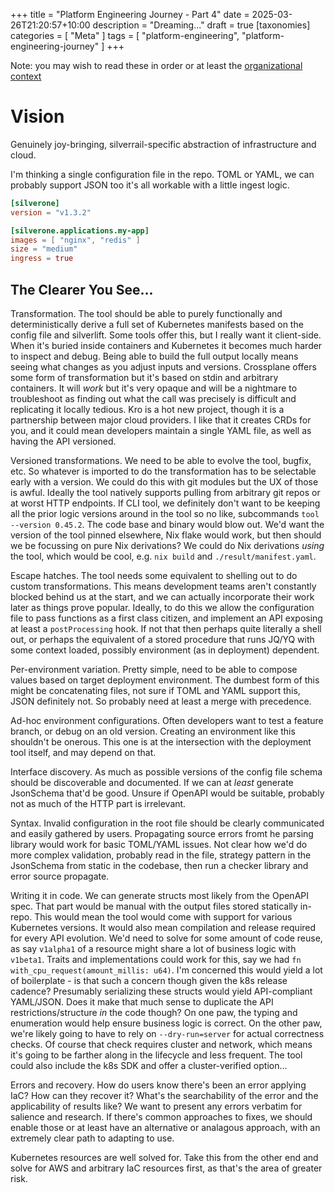 +++
title = "Platform Engineering Journey - Part 4"
date = 2025-03-26T21:20:57+10:00
description = "Dreaming..."
draft = true
[taxonomies]
categories = [ "Meta" ]
tags = [ "platform-engineering", "platform-engineering-journey" ]
+++

Note: you may wish to read these in order or at least the [organizational context](./platform-engineering-journey-part-0.md)

# Vision

Genuinely joy-bringing, silverrail-specific abstraction of infrastructure and cloud.

I'm thinking a single configuration file in the repo.
TOML or YAML, we can probably support JSON too it's all workable with a little ingest logic.

```toml
[silverone]
version = "v1.3.2"

[silverone.applications.my-app]
images = [ "nginx", "redis" ]
size = "medium"
ingress = true
```

<!-- pyml disable-next-line no-trailing-punctuation,md026 -->
## The Clearer You See...

Transformation. The tool should be able to purely functionally and deterministically derive a full set of Kubernetes manifests based on the config file and silverlift.
Some tools offer this, but I really want it client-side. When it's buried inside containers and Kubernetes it becomes much harder to inspect and debug.
Being able to build the full output locally means seeing what changes as you adjust inputs and versions.
Crossplane offers some form of transformation but it's based on stdin and arbitrary containers.
It will _work_ but it's very opaque and will be a nightmare to troubleshoot as finding out what the call was precisely is difficult and replicating it locally tedious.
Kro is a hot new project, though it is a partnership between major cloud providers.
I like that it creates CRDs for you, and it could mean developers maintain a single YAML file, as well as having the API versioned.

Versioned transformations. We need to be able to evolve the tool, bugfix, etc.
So whatever is imported to do the transformation has to be selectable early with a version.
We could do this with git modules but the UX of those is awful.
Ideally the tool natively supports pulling from arbitrary git repos or at worst HTTP endpoints.
If CLI tool, we definitely don't want to be keeping all the prior logic versions around in the tool so no like, subcommands `tool --version 0.45.2`.
The code base and binary would blow out.
We'd want the version of the tool pinned elsewhere, Nix flake would work, but then should we be focussing on pure Nix derivations?
We could do Nix derivations _using_ the tool, which would be cool, e.g. `nix build` and `./result/manifest.yaml`.

Escape hatches. The tool needs some equivalent to shelling out to do custom transformations.
This means development teams aren't constantly blocked behind us at the start, and we can actually incorporate their work later as things prove popular.
Ideally, to do this we allow the configuration file to pass functions as a first class citizen, and implement an API exposing at least a `postProcessing` hook.
If not that then perhaps quite literally a shell out,
or perhaps the equivalent of a stored procedure that runs JQ/YQ with some context loaded, possibly environment (as in deployment) dependent.

Per-environment variation. Pretty simple, need to be able to compose values based on target deployment environment.
The dumbest form of this might be concatenating files, not sure if TOML and YAML support this, JSON definitely not.
So probably need at least a merge with precedence.

Ad-hoc environment configurations. Often developers want to test a feature branch, or debug on an old version.
Creating an environment like this shouldn't be onerous.
This one is at the intersection with the deployment tool itself, and may depend on that.

Interface discovery. As much as possible versions of the config file schema should be discoverable and documented.
If we can at _least_ generate JsonSchema that'd be good. Unsure if OpenAPI would be suitable, probably not as much of the HTTP part is irrelevant.

Syntax. Invalid configuration in the root file should be clearly communicated and easily gathered by users.
Propagating source errors fromt he parsing library would work for basic TOML/YAML issues.
Not clear how we'd do more complex validation, probably read in the file,
strategy pattern in the JsonSchema from static in the codebase, then run a checker library and error source propagate.

Writing it in code. We can generate structs most likely from the OpenAPI spec. That part would be manual with the output files stored statically in-repo.
This would mean the tool would come with support for various Kubernetes versions. It would also mean compilation and release required for every API evolution.
We'd need to solve for some amount of code reuse, as say `v1alpha1` of a resource might share a lot of business logic with `v1beta1`.
Traits and implementations could work for this, say we had `fn with_cpu_request(amount_millis: u64)`.
I'm concerned this would yield a lot of boilerplate - is that such a concern though given the k8s release cadence?
Presumably serializing these structs would yield API-compliant YAML/JSON.
Does it make that much sense to duplicate the API restrictions/structure *in* the code though?
On one paw, the typing and enumeration would help ensure business logic is correct.
On the other paw, we're likely going to have to rely on `--dry-run=server` for actual correctness checks.
Of course that check requires cluster and network, which means it's going to be farther along in the lifecycle and less frequent.
The tool could also include the k8s SDK and offer a cluster-verified option...

Errors and recovery. How do users know there's been an error applying IaC? How can they recover it?
What's the searchability of the error and the applicability of results like?
We want to present any errors verbatim for salience and research.
If there's common approaches to fixes, we should enable those or at least have an alternative or analagous approach, with an extremely clear path to adapting to use.

Kubernetes resources are well solved for. Take this from the other end and solve for AWS and arbitrary IaC resources first, as that's the area of greater risk.

